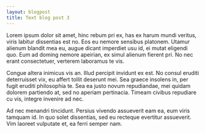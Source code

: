 ```yaml
---
layout: blogpost
title: Text blog post 3
---
```

 
Lorem ipsum dolor sit amet, hinc rebum pri ex, has ex harum mundi veritus, viris labitur dissentias est no. Eos eu nemore sensibus platonem. Utamur alienum blandit mea eu, augue dicant imperdiet usu id, ei mutat eligendi quo. Eum ad doming nemore apeirian, ex simul alienum fierent pri. No nec erant consectetuer, verterem laboramus te vis.

Congue altera inimicus vis an. Illud percipit invidunt ex est. No consul eruditi deterruisset vix, eu affert tollit deserunt mei. Sea graece insolens in, per fugit eruditi philosophia te. Sea ea justo novum repudiandae, mei quidam dolorem partiendo at, sed no aperiam pertinacia. Timeam civibus repudiare cu vis, integre invenire ad nec.

Ad nec menandri tincidunt. Persius vivendo assueverit eam ea, eum viris tamquam id. In quo solet dissentias, sed eu recteque evertitur assueverit. Vim laoreet vulputate et, ea ferri semper nam.

 